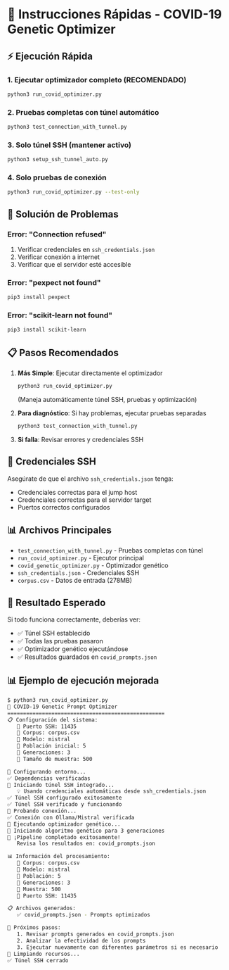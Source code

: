 # 🚀 Instrucciones Rápidas - COVID-19 Genetic Optimizer

## ⚡ Ejecución Rápida

### 1. Ejecutar optimizador completo (RECOMENDADO)
```bash
python3 run_covid_optimizer.py
```

### 2. Pruebas completas con túnel automático
```bash
python3 test_connection_with_tunnel.py
```

### 3. Solo túnel SSH (mantener activo)
```bash
python3 setup_ssh_tunnel_auto.py
```

### 4. Solo pruebas de conexión
```bash
python3 run_covid_optimizer.py --test-only
```

## 🔧 Solución de Problemas

### Error: "Connection refused"
1. Verificar credenciales en `ssh_credentials.json`
2. Verificar conexión a internet
3. Verificar que el servidor esté accesible

### Error: "pexpect not found"
```bash
pip3 install pexpect
```

### Error: "scikit-learn not found"
```bash
pip3 install scikit-learn
```

## 📋 Pasos Recomendados

1. **Más Simple**: Ejecutar directamente el optimizador
   ```bash
   python3 run_covid_optimizer.py
   ```
   (Maneja automáticamente túnel SSH, pruebas y optimización)

2. **Para diagnóstico**: Si hay problemas, ejecutar pruebas separadas
   ```bash
   python3 test_connection_with_tunnel.py
   ```

3. **Si falla**: Revisar errores y credenciales SSH

## 🔐 Credenciales SSH

Asegúrate de que el archivo `ssh_credentials.json` tenga:
- Credenciales correctas para el jump host
- Credenciales correctas para el servidor target
- Puertos correctos configurados

## 📊 Archivos Principales

- `test_connection_with_tunnel.py` - Pruebas completas con túnel
- `run_covid_optimizer.py` - Ejecutor principal
- `covid_genetic_optimizer.py` - Optimizador genético
- `ssh_credentials.json` - Credenciales SSH
- `corpus.csv` - Datos de entrada (278MB)

## 🎯 Resultado Esperado

Si todo funciona correctamente, deberías ver:
- ✅ Túnel SSH establecido
- ✅ Todas las pruebas pasaron
- ✅ Optimizador genético ejecutándose
- ✅ Resultados guardados en `covid_prompts.json`

## 📊 Ejemplo de ejecución mejorada

```bash
$ python3 run_covid_optimizer.py
🦠 COVID-19 Genetic Prompt Optimizer
==================================================
📋 Configuración del sistema:
   🔌 Puerto SSH: 11435
   📁 Corpus: corpus.csv
   🤖 Modelo: mistral
   👥 Población inicial: 5
   🧬 Generaciones: 3
   📏 Tamaño de muestra: 500

🔧 Configurando entorno...
✅ Dependencias verificadas
🔗 Iniciando túnel SSH integrado...
   💡 Usando credenciales automáticas desde ssh_credentials.json
✅ Túnel SSH configurado exitosamente
✅ Túnel SSH verificado y funcionando
🧪 Probando conexión...
✅ Conexión con Ollama/Mistral verificada
🚀 Ejecutando optimizador genético...
🧬 Iniciando algoritmo genético para 3 generaciones
🎉 ¡Pipeline completado exitosamente!
   Revisa los resultados en: covid_prompts.json

📊 Información del procesamiento:
   📁 Corpus: corpus.csv
   🤖 Modelo: mistral
   👥 Población: 5
   🧬 Generaciones: 3
   📏 Muestra: 500
   🔌 Puerto SSH: 11435

📋 Archivos generados:
   ✅ covid_prompts.json - Prompts optimizados

🔄 Próximos pasos:
   1. Revisar prompts generados en covid_prompts.json
   2. Analizar la efectividad de los prompts
   3. Ejecutar nuevamente con diferentes parámetros si es necesario
🧹 Limpiando recursos...
✅ Túnel SSH cerrado
```